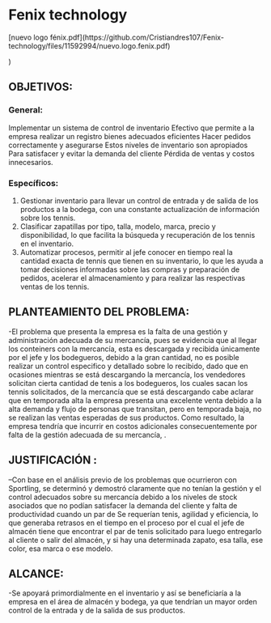 
<h1 id="fenix-technology">Fenix technology</h1>[nuevo logo fénix.pdf](https://github.com/Cristiandres107/Fenix-technology/files/11592994/nuevo.logo.fenix.pdf)
<p><img src="https://document-export.canva.com/Zmcrg/DAFiUyZmcrg/1/thumbnail/0001.png?X-Amz-Algorithm=AWS4-HMAC-SHA256&amp;X-Amz-Credential=AKIAQYCGKMUHWDTJW6UD%2F20230524%2Fus-east-1%2Fs3%2Faws4_request&amp;X-Amz-Date=20230524T163739Z&amp;X-Amz-Expires=27347&amp;X-Amz-Signature=23a0d13e7a7e724988a0f669014cf16e0fc174cf2fe077a674248d57b7a8d9b4&amp;X-Amz-SignedHeaders=host&amp;response-expires=Thu%2C%2025%20May%202023%2000%3A13%3A26%20GMT" alt="">)</p>
<h2 id="objetivos">OBJETIVOS:</h2>
<h3 id="general"><a href="https://github.com/CRISTIAN1000160022/NEWS-SENA#general"></a>General:</h3>
<p>Implementar un sistema de control de inventario Efectivo que permite a la empresa realizar un registro bienes adecuados eficientes Hacer pedidos correctamente y asegurarse Estos niveles de inventario son apropiados Para satisfacer y evitar la demanda del cliente Pérdida de ventas y costos innecesarios.</p>
<h3 id="específicos"><a href="https://github.com/CRISTIAN1000160022/NEWS-SENA#espec%C3%ADficos"></a>Específicos:</h3>
<ol>
<li>Gestionar inventario para llevar un control de entrada y de salida de los productos a la bodega, con una constante actualización de información sobre los tennis.</li>
<li>Clasificar zapatillas por tipo, talla, modelo, marca, precio y disponibilidad, lo que facilita la búsqueda y recuperación de los tennis en el inventario.</li>
<li>Automatizar procesos, permitir al jefe conocer en tiempo real la cantidad exacta de tennis que tienen en su inventario, lo que les ayuda a tomar decisiones informadas sobre las compras y preparación de pedidos, acelerar el almacenamiento y para realizar las respectivas ventas de los tennis.</li>
</ol>
<h2 id="planteamiento-del-problema"><a href="https://github.com/CRISTIAN1000160022/NEWS-SENA#planteamiento-del-problema"></a>PLANTEAMIENTO DEL PROBLEMA:</h2>
<p>-El problema que presenta la empresa es la falta de una gestión y administración adecuada de su mercancía, pues se evidencia que al llegar los conteiners con la mercancía, esta es descargada y recibida únicamente por el jefe y los bodegueros, debido a la gran cantidad, no es posible realizar un control especifico y detallado sobre lo recibido, dado que en ocasiones mientras se está descargando la mercancía, los vendedores solicitan cierta cantidad de tenis a los bodegueros, los cuales sacan los tennis solicitados, de la mercancía que se está descargando cabe aclarar que en temporada alta la empresa presenta una excelente venta debido a la alta demanda y flujo de personas que transitan, pero en temporada baja, no se realizan las ventas esperadas de sus productos. Como resultado, la empresa tendría que incurrir en costos adicionales consecuentemente por falta de la gestión adecuada de su mercancía, .</p>
<h2 id="justificación-"><a href="https://github.com/CRISTIAN1000160022/NEWS-SENA#justificaci%C3%B3n-"></a>JUSTIFICACIÓN :</h2>
<p>–Con base en el análisis previo de los problemas que ocurrieron con Sportling, se determinó y demostró claramente que no tenían la gestión y el control adecuados sobre su mercancía debido a los niveles de stock asociados que no podían satisfacer la demanda del cliente y falta de productividad cuando un par de Se requerían tenis, agilidad y eficiencia, lo que generaba retrasos en el tiempo en el proceso por el cual el jefe de almacén tiene que encontrar el par de tenis solicitado para luego entregarlo al cliente o salir del almacén, y si hay una determinada zapato, esa talla, ese color, esa marca o ese modelo.</p>
<h2 id="alcance"><a href="https://github.com/CRISTIAN1000160022/NEWS-SENA#alcance"></a>ALCANCE:</h2>
<p>-Se apoyará primordialmente en el inventario y así se beneficiaría a la empresa en el área de almacén y bodega, ya que tendrían un mayor orden control de la entrada y de la salida de sus productos.​</p>
